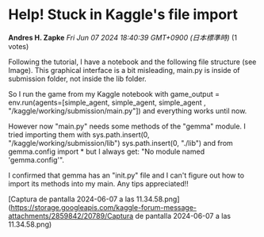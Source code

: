 # Help! Stuck in Kaggle's file import

**Andres H. Zapke** *Fri Jun 07 2024 18:40:39 GMT+0900 (日本標準時)* (1 votes)

Following the tutorial, I have a notebook and the following file structure (see Image).  This graphical interface is a bit misleading, main.py is inside of submission folder, not inside the lib folder.

So I run the game from my Kaggle notebook with game_output = env.run(agents=[simple_agent, simple_agent, simple_agent , "/kaggle/working/submission/main.py"]) and everything works until now.

However now "main.py" needs some methods of the "gemma" module. I tried importing them with sys.path.insert(0, "/kaggle/working/submission/lib")
    sys.path.insert(0, "./lib") and from gemma.config import * but I always get: "No module named 'gemma.config'".

I confirmed that gemma has an "init.py" file and I can't figure out how to import its methods into my main. Any tips appreciated!!

[Captura de pantalla 2024-06-07 a las 11.34.58.png](https://storage.googleapis.com/kaggle-forum-message-attachments/2859842/20789/Captura de pantalla 2024-06-07 a las 11.34.58.png)

